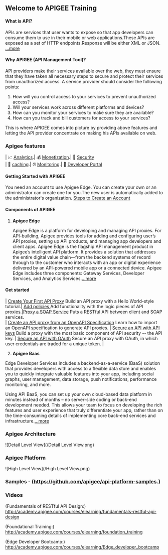 ## Welcome to APIGEE Training

#### **What is API?**
APIs are services that user wants to expose so that app developers can consume them to use in their mobile or web applications.These APIs are exposed as a set of HTTP endpoints.Response will be either XML or JSON.    
  [...more](http://docs.apigee.com/api-services/content/understanding-apis-and-api-proxies) 

#### **Why APIGEE (API Management Tool)?**

API providers make their services available over the web, they must ensure that they have taken all necessary steps to secure and protect their services from unauthorized access. A service provider should consider the following points:

1. How will you control access to your services to prevent unauthorized access?
2. Will your services work across different platforms and devices?
3. How can you monitor your services to make sure they are available?
4. How can you track and bill customers for access to your services?

This is where APIGEE comes into picture by providing above features and letting the API provider concentrate on making his APIs available on web.

### Apigee features

   | :chart_with_upwards_trend: [Analytics](http://docs.apigee.com/analytics-services/content/analytics-services-overview).| :moneybag:  [Monetization](http://docs.apigee.com/monetization/content/configure-monetization-developer-portal).| :closed_lock_with_key: [Security](http://docs.apigee.com/api-services/content/api-security)   
   | :baggage_claim: [caching](http://docs.apigee.com/api-services/content/caching-edge).| :alarm_clock: [Monitoring](http://docs.apigee.:chart_with_upwards_trend:com/api-services/content/using-trace-tool-0).| :customs: [Developer Portal](http://docs.apigee.com/developer-services/content/what-developer-portal)


#### **Getting Started with APIGEE**
You need an account to use Apigee Edge. You can create your own or an administrator can create one for you.The new user is automatically added to the administrator's organization.
[Steps to Create an Account](http://docs.apigee.com/api-services/content/creating-apigee-edge-account)
#### **Components of APIGEE**

 1. **Apigee Edge** 

	Apigee Edge is a platform for developing and managing API proxies. 
For API-building, Apigee provides tools for adding and configuring user’s API proxies, setting up API products, and managing app developers and client apps. Apigee Edge is the flagship API management product in Apigee’s intelligent API platform. It provides a solution that addresses the entire digital value chain—from the backend systems of record through to the customer who interacts with an app or digital experience delivered by an API-powered mobile app or a connected device. 
Apigee Edge includes three components: Gateway Services, Developer Services, and Analytics Services.[...more](http://docs.apigee.com/api-services/content/what-apigee-edge)

#### Get started

| [Create Your First API Proxy](http://docs.apigee.com/tutorials/add-and-configure-your-first-api)  Build an API proxy with a Hello World-style tutorial.| [Add policies ](http://docs.apigee.com/tutorials/add-policies-your-api) Add functionality with the logic pieces of API proxies.|[Proxy a SOAP Service](http://docs.apigee.com/tutorials/proxy-soap-service) Puts a RESTful API between client and SOAP services.                          
| [Create an API proxy from an OpenAPI Specification](http://docs.apigee.com/tutorials/create-api-proxy-openapi-spec) Learn how to import an OpenAPI specification to generate API proxies. | [Secure an API with API keys](http://docs.apigee.com/tutorials/secure-calls-your-api-through-api-key-validation) Build a proxy with the most basic component of API security -- the API key. | [Secure an API with OAuth](http://docs.apigee.com/tutorials/secure-calls-your-api-through-oauth-20-client-credentials) Secure an API proxy with OAuth, in which user credentials are traded for a unique token. |

2. **Apigee Baas** 

Edge Developer Services includes a backend-as-a-service (BaaS) solution that provides developers with access to a flexible data store and enables you to quickly integrate valuable features into your app, including social graphs, user management, data storage, push notifications, performance monitoring, and more.

Using API BaaS, you can set up your own cloud-based data platform in minutes instead of months – no server-side coding or back-end development needed. This allows your team to focus on developing the rich features and user experience that truly differentiate your app, rather than on the time-consuming details of implementing core back-end services and infrastructure.[...more](http://docs.apigee.com/api-baas)

### Apigee Architecture

![Detail Level View](/Detail Level View.png)

### Apigee Platform

![High Level View](/High Level View.png)

### Samples - (https://github.com/apigee/api-platform-samples.)

### Videos

(Fundamentals of RESTful API Design:) http://academy.apigee.com/courses/elearning/fundamentals-restful-api-design

(Foundational Training:) http://academy.apigee.com/courses/elearning/foundation_training

(Edge Developer Bootcamp:)  http://academy.apigee.com/courses/elearning/Edge_developer_bootcamp

